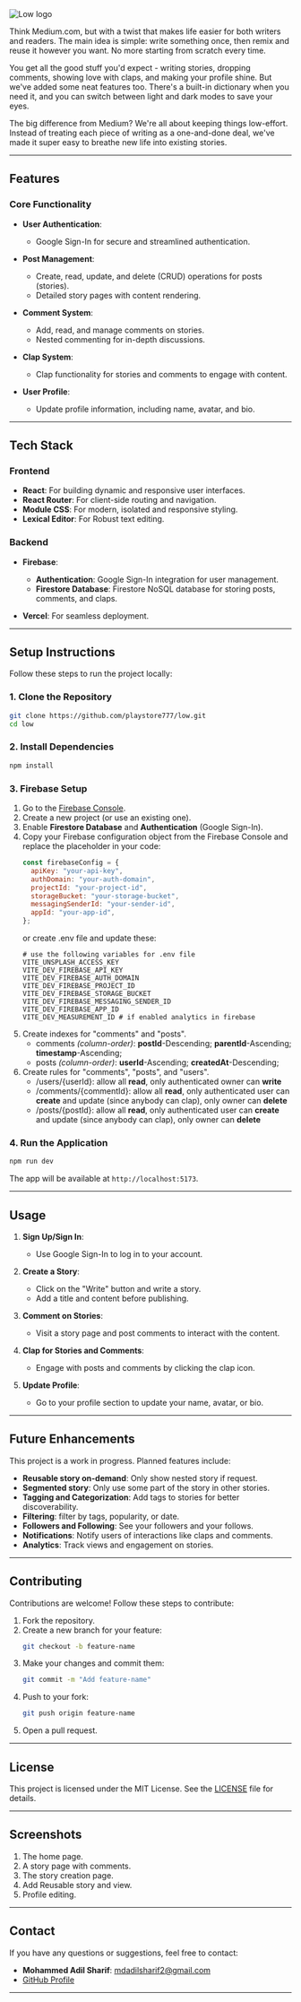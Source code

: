 <picture>
<source srcset="public/low-dark.svg" media="(prefers-color-scheme: dark)" />
<source srcset="public/low-light.svg" media="(prefers-color-scheme: light)" />
<img src="public/low.svg" alt="Low logo">
</picture>

Think Medium.com, but with a twist that makes life easier for both writers and readers. The main idea is simple: write something once, then remix and reuse it however you want. No more starting from scratch every time.

You get all the good stuff you'd expect - writing stories, dropping comments, showing love with claps, and making your profile shine. But we've added some neat features too. There's a built-in dictionary when you need it, and you can switch between light and dark modes to save your eyes.

The big difference from Medium? We're all about keeping things low-effort. Instead of treating each piece of writing as a one-and-done deal, we've made it super easy to breathe new life into existing stories.

---

## **Features**

### **Core Functionality**

- **User Authentication**:
  - Google Sign-In for secure and streamlined authentication.
- **Post Management**:

  - Create, read, update, and delete (CRUD) operations for posts (stories).
  - Detailed story pages with content rendering.

- **Comment System**:

  - Add, read, and manage comments on stories.
  - Nested commenting for in-depth discussions.

- **Clap System**:

  - Clap functionality for stories and comments to engage with content.

- **User Profile**:
  - Update profile information, including name, avatar, and bio.

---

## **Tech Stack**

### **Frontend**

- **React**: For building dynamic and responsive user interfaces.
- **React Router**: For client-side routing and navigation.
- **Module CSS**: For modern, isolated and responsive styling.
- **Lexical Editor**: For Robust text editing.

### **Backend**

- **Firebase**:

  - **Authentication**: Google Sign-In integration for user management.
  - **Firestore Database**: Firestore NoSQL database for storing posts, comments, and claps.

- **Vercel**: For seamless deployment.

---

## **Setup Instructions**

Follow these steps to run the project locally:

### **1. Clone the Repository**

```bash
git clone https://github.com/playstore777/low.git
cd low
```

### **2. Install Dependencies**

```bash
npm install
```

### **3. Firebase Setup**

1. Go to the [Firebase Console](https://console.firebase.google.com/).
2. Create a new project (or use an existing one).
3. Enable **Firestore Database** and **Authentication** (Google Sign-In).
4. Copy your Firebase configuration object from the Firebase Console and replace the placeholder in your code:
   ```javascript
   const firebaseConfig = {
     apiKey: "your-api-key",
     authDomain: "your-auth-domain",
     projectId: "your-project-id",
     storageBucket: "your-storage-bucket",
     messagingSenderId: "your-sender-id",
     appId: "your-app-id",
   };
   ```
   or create .env file and update these:
   ```dotenv
   # use the following variables for .env file
   VITE_UNSPLASH_ACCESS_KEY
   VITE_DEV_FIREBASE_API_KEY
   VITE_DEV_FIREBASE_AUTH_DOMAIN
   VITE_DEV_FIREBASE_PROJECT_ID
   VITE_DEV_FIREBASE_STORAGE_BUCKET
   VITE_DEV_FIREBASE_MESSAGING_SENDER_ID
   VITE_DEV_FIREBASE_APP_ID
   VITE_DEV_MEASUREMENT_ID # if enabled analytics in firebase
   ```
5. Create indexes for "comments" and "posts".
   - comments <i>(column-order)</i>: <b>postId</b>-Descending; <b>parentId</b>-Ascending; <b>timestamp</b>-Ascending;
   - posts <i>(column-order)</i>: <b>userId</b>-Ascending; <b>createdAt</b>-Descending;
6. Create rules for "comments", "posts", and "users".
   - /users/{userId}: allow all <b>read</b>, only authenticated owner can <b>write</b>
   - /comments/{commentId}: allow all <b>read</b>, only authenticated user can <b>create</b> and update (since anybody can clap), only owner can <b>delete</b>
   - /posts/{postId}: allow all <b>read</b>, only authenticated user can <b>create</b> and update (since anybody can clap), only owner can <b>delete</b>

### **4. Run the Application**

```bash
npm run dev
```

The app will be available at `http://localhost:5173`.

---

## **Usage**

1. **Sign Up/Sign In**:

   - Use Google Sign-In to log in to your account.

2. **Create a Story**:

   - Click on the "Write" button and write a story.
   - Add a title and content before publishing.

3. **Comment on Stories**:

   - Visit a story page and post comments to interact with the content.

4. **Clap for Stories and Comments**:

   - Engage with posts and comments by clicking the clap icon.

5. **Update Profile**:
   - Go to your profile section to update your name, avatar, or bio.

---

## **Future Enhancements**

This project is a work in progress. Planned features include:

- **Reusable story on-demand**: Only show nested story if request.
- **Segmented story**: Only use some part of the story in other stories.
- **Tagging and Categorization**: Add tags to stories for better discoverability.
- **Filtering**: filter by tags, popularity, or date.
- **Followers and Following**: See your followers and your follows.
- **Notifications**: Notify users of interactions like claps and comments.
- **Analytics**: Track views and engagement on stories.

---

## **Contributing**

Contributions are welcome! Follow these steps to contribute:

1. Fork the repository.
2. Create a new branch for your feature:
   ```bash
   git checkout -b feature-name
   ```
3. Make your changes and commit them:
   ```bash
   git commit -m "Add feature-name"
   ```
4. Push to your fork:
   ```bash
   git push origin feature-name
   ```
5. Open a pull request.

---

## **License**

This project is licensed under the MIT License. See the [LICENSE](LICENSE) file for details.

---

## **Screenshots**

1. The home page.
2. A story page with comments.
3. The story creation page.
4. Add Reusable story and view.
5. Profile editing.

---

## **Contact**

If you have any questions or suggestions, feel free to contact:

- **Mohammed Adil Sharif**: [mdadilsharif2@gmail.com](mailto:mdadilsharif2@gmail.com)
- [GitHub Profile](https://github.com/playstore777)

---
